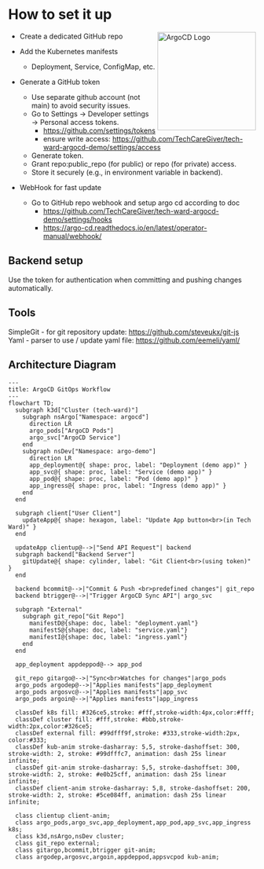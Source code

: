 # How to set it up

<img src="https://argo-cd.readthedocs.io/en/stable/assets/logo.png" title="ArgoCD Logo" alt="ArgoCD Logo" align="right" width="200" />

- Create a dedicated GitHub repo

- Add the Kubernetes manifests
  - Deployment, Service, ConfigMap, etc.

- Generate a GitHub token
  - Use separate github account (not main) to avoid security issues.
  - Go to Settings → Developer settings → Personal access tokens.
    - https://github.com/settings/tokens
    - ensure write access: https://github.com/TechCareGiver/tech-ward-argocd-demo/settings/access
  - Generate token.
  - Grant repo:public_repo (for public) or repo (for private) access.
  - Store it securely (e.g., in environment variable in backend).

- WebHook for fast update
  - Go to GitHub repo webhook and setup argo cd according to doc
    - https://github.com/TechCareGiver/tech-ward-argocd-demo/settings/hooks
    - https://argo-cd.readthedocs.io/en/latest/operator-manual/webhook/

## Backend setup

Use the token for authentication when committing and pushing changes automatically.

## Tools

SimpleGit - for git repository update: https://github.com/steveukx/git-js
Yaml - parser to use / update yaml file: https://github.com/eemeli/yaml/

## Architecture Diagram

```mermaid
---
title: ArgoCD GitOps Workflow
---
flowchart TD;
  subgraph k3d["Cluster (tech-ward)"]
    subgraph nsArgo["Namespace: argocd"]
      direction LR
      argo_pods["ArgoCD Pods"]
      argo_svc["ArgoCD Service"]
    end
    subgraph nsDev["Namespace: argo-demo"]
      direction LR
      app_deployment@{ shape: proc, label: "Deployment (demo app)" }
      app_svc@{ shape: proc, label: "Service (demo app)" }
      app_pod@{ shape: proc, label: "Pod (demo app)" }
      app_ingress@{ shape: proc, label: "Ingress (demo app)" }
    end
  end

  subgraph client["User Client"]
    updateApp@{ shape: hexagon, label: "Update App button<br>(in Tech Ward)" }
  end

  updateApp clientup@-->|"Send API Request"| backend
  subgraph backend["Backend Server"]
    gitUpdate@{ shape: cylinder, label: "Git Client<br>(using token)" }
  end

  backend bcommit@-->|"Commit & Push <br>predefined changes"| git_repo
  backend btrigger@-->|"Trigger ArgoCD Sync API"| argo_svc

  subgraph "External"
    subgraph git_repo["Git Repo"]
      manifestD@{shape: doc, label: "deployment.yaml"}
      manifestS@{shape: doc, label: "service.yaml"}
      manifestI@{shape: doc, label: "ingress.yaml"}
    end
  end

  app_deployment appdeppod@--> app_pod

  git_repo gitargo@-->|"Sync<br>Watches for changes"|argo_pods
  argo_pods argodep@-->|"Applies manifests"|app_deployment
  argo_pods argosvc@-->|"Applies manifests"|app_svc
  argo_pods argoin@-->|"Applies manifests"|app_ingress

  classDef k8s fill: #326ce5,stroke: #fff,stroke-width:4px,color:#fff;
  classDef cluster fill: #fff,stroke: #bbb,stroke-width:2px,color:#326ce5;
  classDef external fill: #99dfff9f,stroke: #333,stroke-width:2px, color:#333;
  classDef kub-anim stroke-dasharray: 5,5, stroke-dashoffset: 300, stroke-width: 2, stroke: #99dfffc7, animation: dash 25s linear infinite;
  classDef git-anim stroke-dasharray: 5,5, stroke-dashoffset: 300, stroke-width: 2, stroke: #e0b25cff, animation: dash 25s linear infinite;
  classDef client-anim stroke-dasharray: 5,8, stroke-dashoffset: 200, stroke-width: 2, stroke: #5ce084ff, animation: dash 25s linear infinite;

  class clientup client-anim;
  class argo_pods,argo_svc,app_deployment,app_pod,app_svc,app_ingress k8s;
  class k3d,nsArgo,nsDev cluster;
  class git_repo external;
  class gitargo,bcommit,btrigger git-anim;
  class argodep,argosvc,argoin,appdeppod,appsvcpod kub-anim;
```
